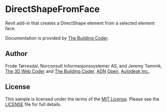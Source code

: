 # DirectShapeFromFace

Revit add-in that creates a DirectShape element from a selected element face.

Documentation is provided by [The Building Coder](http://thebuildingcoder.typepad.com).


## Author

Frode Tørresdal, Norconsult Informasjonssystemer AS, and
Jeremy Tammik,
[The 3D Web Coder](http://the3dwebcoder.typepad.com) and
[The Building Coder](http://thebuildingcoder.typepad.com),
[ADN](http://www.autodesk.com/adn)
[Open](http://www.autodesk.com/adnopen),
[Autodesk Inc.](http://www.autodesk.com).


## License

This sample is licensed under the terms of the [MIT License](http://opensource.org/licenses/MIT).
Please see the [LICENSE](LICENSE) file for full details.
